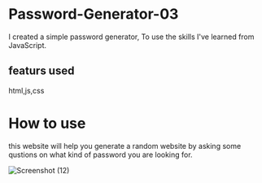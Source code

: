 # Password-Generator-03
I created  a simple password generator, To use the skills I've learned from JavaScript.  

## featurs used 
html,js,css

# How to use 
this website will help you generate a random website by asking some qustions on what kind of password you are looking for.

![Screenshot (12)](https://github.com/TomasRullan/Password-Generator-03/assets/139053276/23b23d75-320a-4331-a3b8-3b70a5c72b9d)
